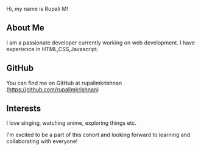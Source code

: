 Hi, my name is Rupali M!

## About Me

I am a passionate developer currently working on web development. I have experience in HTML,CSS,Javascript.

## GitHub

You can find me on GitHub at rupalimkrishnan (https://github.com/rupalimkrishnan)

## Interests

I love singing, watching anime, exploring things etc.

I'm excited to be a part of this cohort and looking forward to learning and collaborating with everyone!
